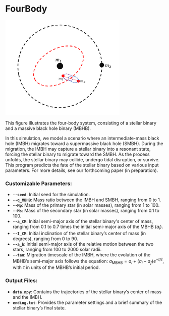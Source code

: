 # FourBody
<img src="FourBody.png" alt="Schematic configuration of the four-body system" height="300">

This figure illustrates the four-body system, consisting of a stellar binary and a massive black hole binary (MBHB).

In this simulation, we model a scenario where an intermediate-mass black hole (IMBH) migrates toward a supermassive black hole (SMBH). During the migration, the IMBH may capture a stellar binary into a resonant state, forcing the stellar binary to migrate toward the SMBH. As the process unfolds, the stellar binary may collide, undergo tidal disruption, or survive. This program predicts the fate of the stellar binary based on various input parameters. For more details, see our forthcoming paper (in preparation).

### Customizable Parameters:
- **`--seed`**: Initial seed for the simulation.
- **`--q_MBHB`**: Mass ratio between the IMBH and SMBH, ranging from 0 to 1.
- **`--Mp`**: Mass of the primary star (in solar masses), ranging from 1 to 100.
- **`--Ms`**: Mass of the secondary star (in solar masses), ranging from 0.1 to 100.
- **`--a_CM`**: Initial semi-major axis of the stellar binary's center of mass, ranging from 0.1 to 0.7 times the initial semi-major axis of the MBHB ($a_i$).
- **`--I_CM`**: Initial inclination of the stellar binary’s center of mass (in degrees), ranging from 0 to 90.
- **`--a_b`**: Initial semi-major axis of the relative motion between the two stars, ranging from 100 to 2000 solar radii.
- **`--tau`**: Migration timescale of the IMBH, where the evolution of the MBHB’s semi-major axis follows the equation: $a_{\text{MBHB}} = a_i + (a_i - a_f)e^{-t/\tau}$, with $\tau$ in units of the MBHB’s initial period.

### Output Files:
- **`data.npy`**: Contains the trajectories of the stellar binary’s center of mass and the IMBH.
- **`ending.txt`**: Provides the parameter settings and a brief summary of the stellar binary’s final state.



